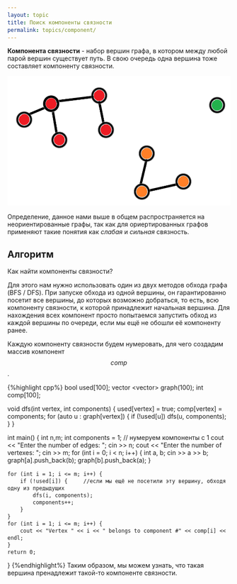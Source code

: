 ```yaml
---
layout: topic
title: Поиск компоненты связности
permalink: topics/component/
---
```

**Компонента связности** - набор вершин графа, в котором между любой парой вершин существует путь. В свою очередь одна вершина тоже составляет компоненту связности. 

![component](компонента.png)

Определение, данное нами выше в общем распространяется на неориентированные графы, так как для ориертированных графов применяют такие понятия как *слабая* и *сильная* связность.

## Алгоритм
Как найти компоненты связности?

Для этого нам нужно использовать один из двух методов обхода графа (BFS / DFS). При запуске обхода из одной вершины, он гарантированно посетит все вершины, до которых возможно добраться, то есть, всю компоненту связности, к которой принадлежит начальная вершина. Для нахождения всех компонент просто попытаемся запустить обход из каждой вершины по очереди, если мы ещё не обошли её компоненту ранее.

Каждую компоненту связности будем нумеровать, для чего создадим массив компонент $$comp$$.

{%highlight cpp%}
bool used[100];
vector <vector<int>> graph(100);
int comp[100];

void dfs(int vertex, int components)
{
	used[vertex] = true;
	comp[vertex] = components;
	for (auto u : graph[vertex])
	{
		if (!used[u])
			dfs(u, components);
	}
}

int main()
{
	int n,m;
	int components = 1; // нумеруем компоненты с 1
	cout << "Enter the number of edges: ";
	cin >> n;
	cout << "Enter the number of vertexes: ";
	cin >> m;
	for (int i = 0; i < n; i++)
	{
		int a, b;
		cin >> a >> b;
		graph[a].push_back(b);
		graph[b].push_back(a);
	}

	for (int i = 1; i <= m; i++) {
		if (!used[i]) {     //если мы ещё не посетили эту вершину, обходя одну из предыдущих
			dfs(i, components);
			components++;
		}
	}
	for (int i = 1; i <= m; i++) {
		cout << "Vertex " << i << " belongs to component #" << comp[i] << endl;
	}
	return 0;
}
{%endhighlight%}
Таким образом, мы можем узнать, что такая вершина пренадлежит такой-то компоненте связности.
